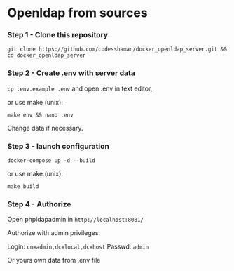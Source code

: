 # Openldap from sources

### Step 1 - Clone this repository

``git clone https://github.com/codesshaman/docker_openldap_server.git && cd docker_openldap_server``

### Step 2 - Create .env with server data

``cp .env.example .env`` and open .env in text editor,

or use make (unix):

``make env && nano .env``

Change data if necessary.

### Step 3 - launch configuration

``docker-compose up -d --build``

or use make (unix):

``make build``

### Step 4 - Authorize

Open phpldapadmin in ``http://localhost:8081/``

Authorize with admin privileges:

Login: ``cn=admin,dc=local,dc=host``
Passwd: ``admin``

Or yours own data from .env file